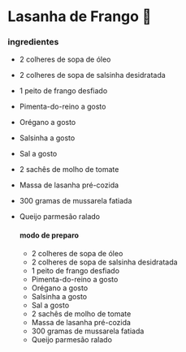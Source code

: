 # Lasanha de Frango :chicken:

### ingredientes 

- 2 colheres de sopa de óleo

- 2 colheres de sopa de salsinha desidratada

- 1 peito de frango desfiado

- Pimenta-do-reino a gosto

- Orégano a gosto

- Salsinha a gosto

- Sal a gosto

- 2 sachês de molho de tomate

- Massa de lasanha pré-cozida

- 300 gramas de mussarela fatiada

- Queijo parmesão ralado

  #### modo de preparo

  - 2 colheres de sopa de óleo
  - 2 colheres de sopa de salsinha desidratada
  - 1 peito de frango desfiado
  - Pimenta-do-reino a gosto
  - Orégano a gosto
  - Salsinha a gosto
  - Sal a gosto
  - 2 sachês de molho de tomate
  - Massa de lasanha pré-cozida
  - 300 gramas de mussarela fatiada
  - Queijo parmesão ralado

  

